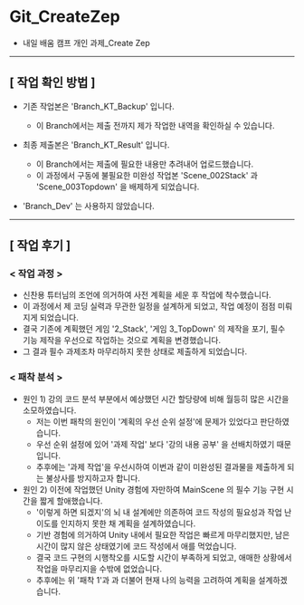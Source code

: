 # Git_CreateZep
- 내일 배움 캠프 개인 과제_Create Zep



-- --

## [ 작업 확인 방법 ]
- 기존 작업본은 'Branch_KT_Backup' 입니다.
  - 이 Branch에서는 제출 전까지 제가 작업한 내역을 확인하실 수 있습니다.

- 최종 제출본은 'Branch_KT_Result' 입니다.
  - 이 Branch에서는 제출에 필요한 내용만 추려내어 업로드했습니다.
  - 이 과정에서 구동에 불필요한 미완성 작업본 'Scene_002Stack' 과 'Scene_003Topdown' 을 배제하게 되었습니다.

- 'Branch_Dev' 는 사용하지 않았습니다.



-- --

## [ 작업 후기 ]

### < 작업 과정 >
- 신찬용 튜터님의 조언에 의거하여 사전 계획을 세운 후 작업에 착수했습니다.
- 이 과정에서 제 코딩 실력과 무관한 일정을 설계하게 되었고, 작업 예정이 점점 미뤄지게 되었습니다.
- 결국 기존에 계획했던 게임 '2_Stack', '게임 3_TopDown' 의 제작을 포기, 필수 기능 제작을 우선으로 작업하는 것으로 계획을 변경했습니다.
- 그 결과 필수 과제조차 마무리하지 못한 상태로 제출하게 되었습니다.

### < 패착 분석 >
- 원인 1) 강의 코드 분석 부분에서 예상했던 시간 할당량에 비해 월등히 많은 시간을 소모하였습니다.
  - 저는 이번 패착의 원인이 '계획의 우선 순위 설정'에 문제가 있었다고 판단하였습니다.
  - 우선 순위 설정에 있어 '과제 작업' 보다 '강의 내용 공부' 을 선배치하였기 때문입니다.
  - 추후에는 '과제 작업'을 우선시하여 이번과 같이 미완성된 결과물을 제출하게 되는 불상사를 방지하고자 합니다.
- 원인 2) 이전에 작업했던 Unity 경험에 자만하여 MainScene 의 필수 기능 구현 시간을 짧게 할애했습니다.
  - '이렇게 하면 되겠지'의 뇌 내 설계에만 의존하여 코드 작성의 필요성과 작업 난이도를 인지하지 못한 채 계획을 설계하였습니다.
  - 기반 경험에 의거하여 Unity 내에서 필요한 작업은 빠르게 마무리했지만, 남은 시간이 많지 않은 상태였기에 코드 작성에서 애를 먹었습니다.
  - 결국 코드 구현의 시행착오를 시도할 시간이 부족하게 되었고, 애매한 상황에서 작업을 마무리지을 수밖에 없었습니다.
  - 추후에는 위 '패착 1'과 과 더불어 현재 나의 능력을 고려하여 계획을 설계하겠습니다.
